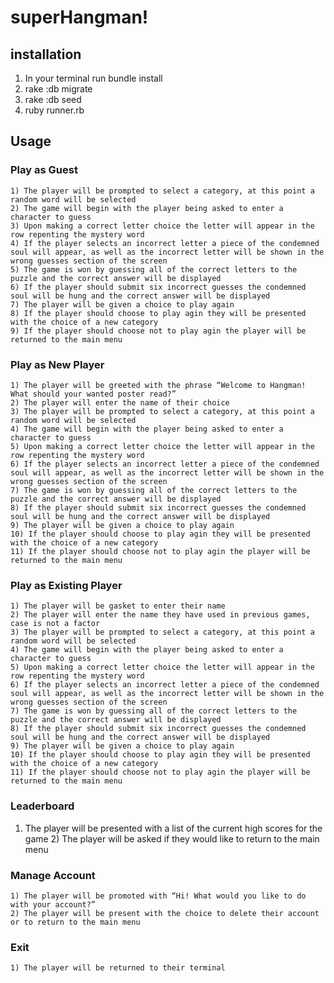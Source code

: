 # superHangman!

## installation
1. In your terminal run bundle install
3. rake :db migrate
4. rake :db seed
5. ruby runner.rb

## Usage

### Play as Guest
	1) The player will be prompted to select a category, at this point a random word will be selected
	2) The game will begin with the player being asked to enter a character to guess
	3) Upon making a correct letter choice the letter will appear in the row repenting the mystery word
	4) If the player selects an incorrect letter a piece of the condemned soul will appear, as well as the incorrect letter will be shown in the wrong guesses section of the screen
	5) The game is won by guessing all of the correct letters to the puzzle and the correct answer will be displayed
	6) If the player should submit six incorrect guesses the condemned soul will be hung and the correct answer will be displayed
	7) The player will be given a choice to play again
	8) If the player should choose to play agin they will be presented with the choice of a new category
	9) If the player should choose not to play agin the player will be returned to the main menu

### Play as New Player
	1) The player will be greeted with the phrase “Welcome to Hangman! What should your wanted poster read?”
	2) The player will enter the name of their choice
	3) The player will be prompted to select a category, at this point a random word will be selected
	4) The game will begin with the player being asked to enter a character to guess
	5) Upon making a correct letter choice the letter will appear in the row repenting the mystery word
	6) If the player selects an incorrect letter a piece of the condemned soul will appear, as well as the incorrect letter will be shown in the wrong guesses section of the screen
	7) The game is won by guessing all of the correct letters to the puzzle and the correct answer will be displayed
	8) If the player should submit six incorrect guesses the condemned soul will be hung and the correct answer will be displayed
	9) The player will be given a choice to play again
	10) If the player should choose to play agin they will be presented with the choice of a new category
	11) If the player should choose not to play agin the player will be returned to the main menu

### Play as Existing Player
	1) The player will be gasket to enter their name
	2) The player will enter the name they have used in previous games, case is not a factor
	3) The player will be prompted to select a category, at this point a random word will be selected
	4) The game will begin with the player being asked to enter a character to guess
	5) Upon making a correct letter choice the letter will appear in the row repenting the mystery word
	6) If the player selects an incorrect letter a piece of the condemned soul will appear, as well as the incorrect letter will be shown in the wrong guesses section of the screen
	7) The game is won by guessing all of the correct letters to the puzzle and the correct answer will be displayed
	8) If the player should submit six incorrect guesses the condemned soul will be hung and the correct answer will be displayed
	9) The player will be given a choice to play again
	10) If the player should choose to play agin they will be presented with the choice of a new category
	11) If the player should choose not to play agin the player will be returned to the main menu
 
### Leaderboard
 1) The player will be presented with a list of the current high scores for the game
	2) The player will be asked if they would like to return to the main menu
### Manage Account
	1) The player will be promoted with “Hi! What would you like to do with your account?”
	2) The player will be present with the choice to delete their account or to return to the main menu
 ### Exit
	1) The player will be returned to their terminal

